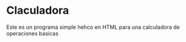 # Claculadora
Este es un programa simple hehco en HTML para una calculadora de operaciones basicas 
